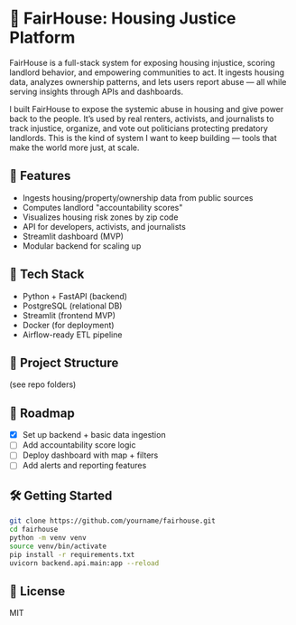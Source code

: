 # 🏡 FairHouse: Housing Justice Platform

FairHouse is a full-stack system for exposing housing injustice, scoring landlord behavior, and empowering communities to act. It ingests housing data, analyzes ownership patterns, and lets users report abuse — all while serving insights through APIs and dashboards.

I built FairHouse to expose the systemic abuse in housing and give power back to the people. It’s used by real renters, activists, and journalists to track injustice, organize, and vote out politicians protecting predatory landlords. This is the kind of system I want to keep building — tools that make the world more just, at scale.

## 🚀 Features
- Ingests housing/property/ownership data from public sources
- Computes landlord "accountability scores"
- Visualizes housing risk zones by zip code
- API for developers, activists, and journalists
- Streamlit dashboard (MVP)
- Modular backend for scaling up

## 🧰 Tech Stack
- Python + FastAPI (backend)
- PostgreSQL (relational DB)
- Streamlit (frontend MVP)
- Docker (for deployment)
- Airflow-ready ETL pipeline

## 📁 Project Structure
(see repo folders)

## 🚧 Roadmap
- [x] Set up backend + basic data ingestion
- [ ] Add accountability score logic
- [ ] Deploy dashboard with map + filters
- [ ] Add alerts and reporting features

## 🛠️ Getting Started

```bash
git clone https://github.com/yourname/fairhouse.git
cd fairhouse
python -m venv venv
source venv/bin/activate
pip install -r requirements.txt
uvicorn backend.api.main:app --reload
```

## 📜 License
MIT
